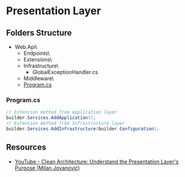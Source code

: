 # Presentation Layer
## Folders Structure
* Web.Api\
  * Endpoints\
  * Extensions\
  * Infrastructure\
    * GlobalExceptionHandler.cs
  * Middleware\
  * [Program.cs](#programcs)

### Program.cs
```csharp
// Extension method from Application layer
builder.Services.AddApplication();
// Extension method from Infrastructure layer
builder.Services.AddInfrastructure(builder.Configuration);
```

## Resources
* [YouTube - Clean Architecture: Understand the Presentation Layer's Purpose (Milan Jovanović)](https://www.youtube.com/watch?v=trW-v4Gb0l0)
